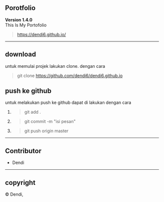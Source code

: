 ## Porotfolio

**Version 1.4.0**</br>
This Is My Portofolio
>https://dendi6.github.io/

---
## download
untuk memulai projek lakukan clone. dengan cara
>git clone https://github.com/dendi6/dendi6.github.io

## push ke github
untuk melakukan push ke github dapat di lakukan dengan cara
1. >git add .
2. >git commit -m "isi pesan"
3. >git push origin master

---
## Contributor
- Dendi

---
## copyright
© Dendi,
